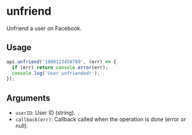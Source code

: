 # unfriend

Unfriend a user on Facebook.

## Usage
```js
api.unfriend('1000123456789', (err) => {
  if (err) return console.error(err);
  console.log('User unfriended!');
});
```

## Arguments
- `userID`: User ID (string).
- `callback(err)`: Callback called when the operation is done (error or null).

